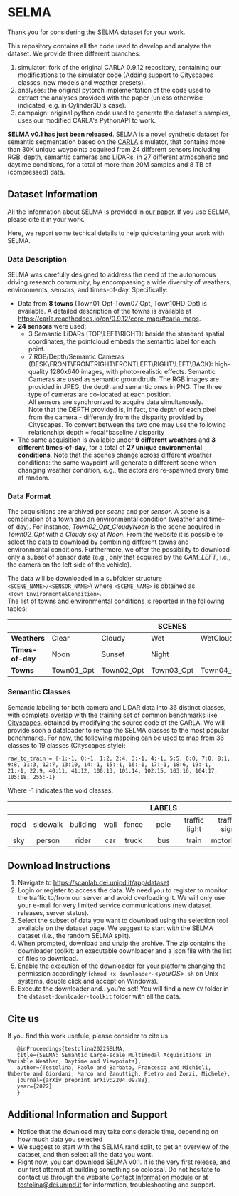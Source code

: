 # SELMA
Thank you for considering the SELMA dataset for your work.

This repository contains all the code used to develop and analyze the dataset.
We provide three different branches:
1. simulator: fork of the original CARLA 0.9.12 repository, containing our modifications to the simulator code (Adding support to Cityscapes classes, new models and weather presets).
2. analyses: the original pytorch implementation of the code used to extract the analyses provided with the paper (unless otherwise indicated, e.g. in Cylinder3D's case).
3. campaign: original python code used to generate the dataset's samples, uses our modified CARLA's PythonAPI to work.

**SELMA v0.1 has just been released**. 
SELMA is a novel synthetic dataset for semantic segmentation based on the [CARLA](https://carla.org/) simulator, that contains more than 30K unique waypoints acquired from 24 different sensors including RGB, depth, semantic cameras and LiDARs, in
27 different atmospheric and daytime conditions, for a total of more than
20M samples and 8 TB of (compressed) data.

## Dataset Information
All the information about SELMA is provided in [our paper](https://arxiv.org/abs/2204.09788). If you use SELMA, please cite it in your work.

Here, we report some techical details to help quickstarting your work with SELMA.
### Data Description
SELMA was carefully designed to address the need of the autonomous driving research community, by encompassing a wide diversity of weathers, environments, sensors, and times-of-day.
Specifically:
- Data from **8 towns** (Town01_Opt-Town07_Opt, Town10HD_Opt) is available. A detailed description of the towns is available at https://carla.readthedocs.io/en/0.9.12/core_map/#carla-maps.
- **24 sensors** were used:
  - 3 Semantic LiDARs (TOP\LEFT\RIGHT): beside the standard spatial coordinates, the pointcloud embeds the semantic label for each point.
  - 7 RGB/Depth/Semantic Cameras (DESK\FRONT\FRONTRIGHT\FRONTLEFT\RIGHT\LEFT\BACK): high-quality 1280x640 images, with photo-realistic effects. Semantic Cameras are used as semantic groundtruth. The RGB images are provided in JPEG, the depth and semantic ones in PNG. The three type of cameras are co-located at each position.\
All sensors are synchronized to acquire data simultanously.\
Note that the DEPTH provided is, in fact, the depth of each pixel from the camera - differently from the disparity provided by Cityscapes. To convert between the two one may use the following relationship: depth = focal*baseline / disparity
- The same acquisition is available under **9 different weathers** and **3 different times-of-day**, for a total of **27 unique environmental conditions**. Note that the scenes change across different weather conditions: the same waypoint will generate a different scene when changing weather condition, e.g., the actors are re-spawned every time at random.
### Data Format
The acquisitions are archived per *scene* and per *sensor*. A scene is a combination of a town and an environmental condition (weather and time-of-day). For instance, *Town02_Opt_CloudyNoon* is the scene acquired in *Town02_Opt* with a *Cloudy* sky at *Noon*. From the website it is possible to select the data to download by combining different towns and environmental conditions. Furthermore, we offer the possibility to download only a subset of sensor data (e.g., only that acquired by the *CAM_LEFT*, i.e., the camera on the left side of the vehicle).

The data will be downloaded in a subfolder structure `<SCENE_NAME>/<SENSOR_NAME>`\ where `<SCENE_NAME>` is obtained as `<Town_EnvironmentalCondition>`.\
The list of towns and environmental conditions is reported in the following tables:

|                |          |          | SCENES   |          |          |          |          |
|----------------|----------|----------|----------|----------|----------|----------|----------|
|**Weathers**    |Clear     |Cloudy    |Wet       |WetCloudy |SoftRain  |MidRainy  |HardRain  |
|**Times-of-day**|Noon      |Sunset    |Night     |
|**Towns**       |Town01_Opt|Town02_Opt|Town03_Opt|Town04_Opt|Town05_Opt|Town06_Opt|Town07_Opt|Town10HD_Opt|

### Semantic Classes
Semantic labeling for both camera and LiDAR data into 36 distinct classes, with complete overlap with the training set of common benchmarks like [Cityscapes](https://www.cityscapes-dataset.com/), obtained by modifying the source code of the CARLA.
We will provide soon a dataloader to remap the SELMA classes to the most popular benchmarks.
For now, the following mapping can be used to map from 36 classes to 19 classes (Cityscapes style):

```raw_to_train = {-1:-1, 0:-1, 1:2, 2:4, 3:-1, 4:-1, 5:5, 6:0, 7:0, 8:1, 9:8, 11:3, 12:7, 13:10, 14:-1, 15:-1, 16:-1, 17:-1, 18:6, 19:-1, 21:-1, 22:9, 40:11, 41:12, 100:13, 101:14, 102:15, 103:16, 104:17, 105:18, 255:-1}```

Where -1 indicates the void classes.

|      |          |          |      |       | LABELS   |             |            |          |       |
|:----:|:--------:|:--------:|:----:|:-----:|:----:|:-------------:|:------------:|:----------:|:-------:|
|road|sidewalk|building|wall|fence|pole|traffic light|traffic sign|vegetation|terrain|
|sky |person  |rider   |car |truck|bus |train        |motorbike   |bike      |       |



## Download Instructions
1. Navigate to https://scanlab.dei.unipd.it/app/dataset
2. Login or register to access the data. We need you to register to monitor the traffic to/from our server and avoid overloading it. We will only use your e-mail for very limited service communications (new dataset releases, server status).
3. Select the subset of data you want to download using the selection tool available on the dataset page. We suggest to start with the SELMA dataset (i.e., the random SELMA split).
4. When prompted, download and unzip the archive. The zip contains the downloader toolkit: an executable downloader and a json file with the list of files to download.
5. Enable the execution of the downloader for your platform changing the permission accordingly (`chmod +x downloader-`<*yourOS*\>`.sh` on Unix systems, double click and accept on Windows).
6. Execute the downloader and.. you're set! You will find a new `CV` folder in the `dataset-downloader-toolkit` folder with all the data. 

## Cite us
If you find this work usefule, please consider to cite us

       @inProceedings{testolina2022SELMA,
       title={SELMA: SEmantic Large-scale Multimodal Acquisitions in Variable Weather, Daytime and Viewpoints},
       author={Testolina, Paolo and Barbato, Francesco and Michieli, Umberto and Giordani, Marco and Zanuttigh, Pietro and Zorzi, Michele},
       journal={arXiv preprint arXiv:2204.09788},
       year={2022}
       }

## Additional Information and Support
- Notice that the download may take considerable time, depending on how much data you selected
- We suggest to start with the SELMA rand split, to get an overview of the dataset, and then select all the data you want.
- Right now, you can download SELMA v0.1. It is the very first release, and our first attempt at building something so colossal. Do not hesitate to contact us through the website [Contact Information module](https://scanlab.dei.unipd.it/) or at testolina@dei.unipd.it for information, troubleshooting and support.
